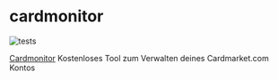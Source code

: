 # cardmonitor

![tests](https://github.com/Cardmonitor/cardmonitor/workflows/tests/badge.svg)

[Cardmonitor](https://www.cardmonitor.de)
Kostenloses Tool zum Verwalten deines Cardmarket.com Kontos
